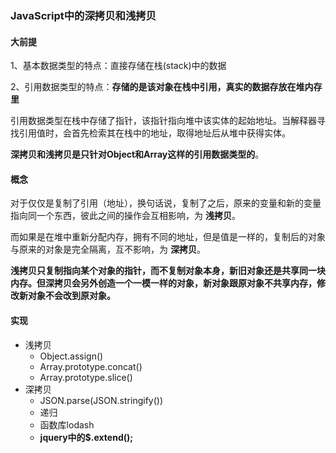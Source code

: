 ### JavaScript中的深拷贝和浅拷贝

#### 大前提

1、基本数据类型的特点：直接存储在栈(stack)中的数据

2、引用数据类型的特点：**存储的是该对象在栈中引用，真实的数据存放在堆内存里**

引用数据类型在栈中存储了指针，该指针指向堆中该实体的起始地址。当解释器寻找引用值时，会首先检索其在栈中的地址，取得地址后从堆中获得实体。

**深拷贝和浅拷贝是只针对Object和Array这样的引用数据类型的**。

#### 概念

对于仅仅是复制了引用（地址），换句话说，复制了之后，原来的变量和新的变量指向同一个东西，彼此之间的操作会互相影响，为 **浅拷贝**。

而如果是在堆中重新分配内存，拥有不同的地址，但是值是一样的，复制后的对象与原来的对象是完全隔离，互不影响，为 **深拷贝**。

**浅拷贝只复制指向某个对象的指针，而不复制对象本身，新旧对象还是共享同一块内存。但深拷贝会另外创造一个一模一样的对象，新对象跟原对象不共享内存，修改新对象不会改到原对象。**

#### 实现

+ 浅拷贝
  +  Object.assign()
  + Array.prototype.concat()
  + Array.prototype.slice()
+ 深拷贝
  + JSON.parse(JSON.stringify())
  + 递归
  + 函数库lodash
  + **jquery中的$.extend();**



